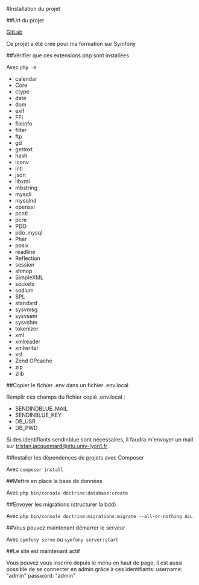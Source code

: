 #Installation du projet

##Url du projet

[GitLab](https://gitlab.com/TristanJ21/projectproductssymfony)

Ce projet a été créé pour ma formation sur Symfony

##Vérifier que ces extensions php sont installées

Avec `php -m` 
- calendar 
- Core 
- ctype 
- date 
- dom 
- exif 
- FFI 
- fileinfo 
- filter 
- ftp
- gd 
- gettext 
- hash 
- iconv 
- intl 
- json 
- libxml 
- mbstring 
- mysqli 
- mysqlnd 
- openssl 
- pcntl 
- pcre
- PDO 
- pdo_mysql 
- Phar 
- posix 
- readline 
- Reflection 
- session 
- shmop 
- SimpleXML 
- sockets 
- sodium 
- SPL 
- standard 
- sysvmsg 
- sysvsem 
- sysvshm 
- tokenizer 
- xml 
- xmlreader 
- xmlwriter 
- xsl 
- Zend OPcache 
- zip 
- zlib

##Copier le fichier .env dans un fichier .env.local

Remplir ces champs du fichier copié .env.local :

- SENDINDBLUE_MAIL 
- SENDINBLUE_KEY 
- DB_USR 
- DB_PWD

Si des identifiants sendinblue sont nécessaires, il faudra m'envoyer un mail sur 
[tristan.jacquemard@etu.univ-lyon1.fr](mailto:tristan.jacquemard@etu.univ-lyon1.fr)

##Installer les dépendences de projets avec Composer

Avec `composer install`

##Mettre en place la base de données

Avec `php bin/console doctrine:database:create`

##Envoyer les migrations (structurer la bdd)

Avec `php bin/console doctrine:migrations:migrate --all-or-nothing ALL`

##Vous pouvez maintenant démarrer le serveur

Avec `symfony serve` ou `symfony server:start`

##Le site est maintenant actif

Vous pouvez vous inscrire depuis le menu en haut de page, il est aussi possible de se connecter en admin grâce à ces identifiants: 
username: "admin"
password: "admin"
